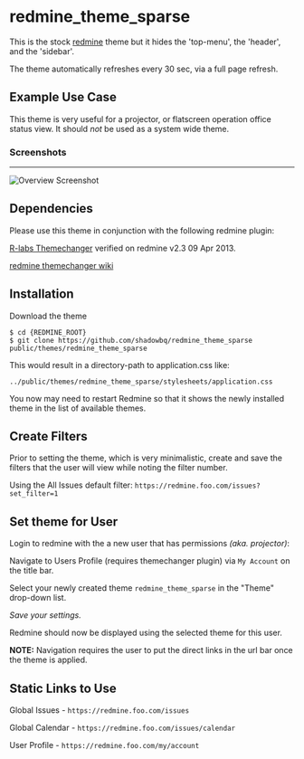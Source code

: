 redmine_theme_sparse
====================

This is the stock [redmine](http://www.redmine.org/) theme but it hides the 'top-menu', the 'header', and the 'sidebar'. 

The theme automatically refreshes every 30 sec, via a full page refresh.

Example Use Case
----------

This theme is very useful for a projector, or flatscreen operation office status view. It should *not* be used as a system wide theme.

### Screenshots
------------------------

![Overview Screenshot](https://raw.github.com/shadowbq/redmine_theme_sparse/master/screenshots/screenshot-theme.jpg
 "Overview")

Dependencies
---------

Please use this theme in conjunction with the following redmine plugin:

[R-labs Themechanger](http://www.r-labs.org/projects/themechanger) verified on redmine v2.3 09 Apr 2013.

[redmine themechanger wiki](http://www.redmine.org/plugins/themechanger)


Installation
----------

Download the theme

```shell
$ cd {REDMINE_ROOT}
$ git clone https://github.com/shadowbq/redmine_theme_sparse public/themes/redmine_theme_sparse
```

This would result in a directory-path to application.css like:

`../public/themes/redmine_theme_sparse/stylesheets/application.css`

You now may need to restart Redmine so that it shows the newly installed theme in the list of available themes.

Create Filters
-----------

Prior to setting the theme, which is very minimalistic, create and save the filters that the user will view while noting the filter number. 

Using the All Issues default filter: `https://redmine.foo.com/issues?set_filter=1`


Set theme for User
------------

Login to redmine with the a new user that has permissions *(aka. projector)*: 

Navigate to Users Profile (requires themechanger plugin) via `My Account` on the title bar.

Select your newly created theme `redmine_theme_sparse` in the "Theme" drop-down list. 

*Save your settings.*

Redmine should now be displayed using the selected theme for this user.

**NOTE:** Navigation requires the user to put the direct links in the url bar once the theme is applied.

Static Links to Use
----------

Global Issues - `https://redmine.foo.com/issues`

Global Calendar - `https://redmine.foo.com/issues/calendar`

User Profile - `https://redmine.foo.com/my/account`

